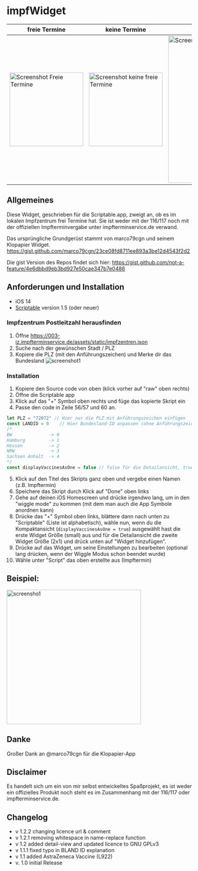 # impfWidget

| freie Termine | keine Termine | Detailansicht  |
| -----------------  | ------------------ | ------------------ |
| <img src="https://user-images.githubusercontent.com/25013642/107362178-b5c50400-6ad8-11eb-998c-7ca27e34c47b.png" alt="Screenshot Freie Termine" width=200> | <img src="https://user-images.githubusercontent.com/25013642/107362185-b78ec780-6ad8-11eb-814d-ba9d099e7daf.jpg" alt="Screenshot keine freie Termine" width=200> | <img src="https://user-images.githubusercontent.com/25013642/107978719-91c45f80-6fbd-11eb-8983-17182a3e1afb.jpg" alt="Screenshot Detailansicht" width=400> |<


## Allgemeines
Diese Widget, geschrieben für die Scriptable.app, zweigt an, ob es im lokalen Impfzentrum frei Termine hat.
Sie ist weder mit der 116/117 noch mit der offiziellen Impfterminvergabe unter impfterminservice.de verwand.

Das ursprüngliche Grundgerüst stammt von marco79cgn und seinem Klopapier Widget.
https://gist.github.com/marco79cgn/23ce08fd8711ee893a3be12d4543f2d2

Die gist Version des Repos findet sich hier: https://gist.github.com/not-a-feature/4e6dbbd9eb3bd927e50cae347b7e0486

## Anforderungen und Installation
- iOS 14
- [Scriptable](https://apps.apple.com/us/app/scriptable/id1405459188) version 1.5 (oder neuer)

### Impfzentrum Postleitzahl herausfinden
1) Öffne https://003-iz.impfterminservice.de/assets/static/impfzentren.json
2) Suche nach der gewünschen Stadt / PLZ
3) Kopiere die PLZ (mit den Anführungszeichen) und Merke dir das Bundesland
![screenshot1](https://user-images.githubusercontent.com/25013642/107360811-bceb1280-6ad6-11eb-982d-eca27be29812.png)

### Installation
1) Kopiere den Source code von oben (klick vorher auf "raw" oben rechts)
2) Öffne die Scriptable app
3) Klick auf das "+" Symbol oben rechts und füge das kopierte Skript ein
4) Passe den code in Zeile 56/57 und 60 an.
~~~js
let PLZ = "72072" // Hier nur die PLZ mit Anführungszeichen einfügen
const LANDID = 0    // Hier Bundesland-ID anpassen (ohne Anführungszeichen)
/*
BW              -> 0
Hamburg         -> 1
Hessen          -> 2
NRW             -> 3
Sachsen Anhalt  -> 4
*/
const displayVaccinesAsOne = false // false für die Detailansicht, true für die Kompaktansicht
~~~
5) Klick auf den Titel des Skripts ganz oben und vergebe einen Namen (z.B. Impftermin)
6) Speichere das Skript durch Klick auf "Done" oben links
7) Gehe auf deinen iOS Homescreen und drücke irgendwo lang, um in den "wiggle mode" zu kommen (mit dem man auch die App Symbole anordnen kann)
8) Drücke das "+" Symbol oben links, blättere dann nach unten zu "Scriptable" (Liste ist alphabetisch), wähle nun, wenn du die Kompaktansicht (`displayVaccinesAsOne = true`) ausgewählt hast die erste Widget Größe (small) aus und für die Detailansicht die zweite Widget Größe (2x1) und drück unten auf "Widget hinzufügen".
9) Drücke auf das Widget, um seine Einstellungen zu bearbeiten (optional lang drücken, wenn der Wiggle Modus schon beendet wurde)
10) Wähle unter "Script" das oben erstellte aus (Impftermin)

## Beispiel:
<img width="365" alt="screensho1" src="https://user-images.githubusercontent.com/25013642/107362076-929a5480-6ad8-11eb-92a2-db724331d674.png">

## Danke

Großer Dank an @marco79cgn für die Klopapier-App 

## Disclaimer
Es handelt sich um ein von mir selbst entwickeltes Spaßprojekt, es ist weder ein offizielles Produkt noch steht es im Zusammenhang mit der 116/117 oder impfterminservice.de. 

## Changelog
- v 1.2.2 changing licence url & comment
- v 1.2.1 removing whitespace in name-replace function
- v 1.2 added detail-view and updated licence to GNU GPLv3
- v 1.1.1 fixed typo in BLAND ID explanation
- v 1.1 added AstraZeneca Vaccine (L922)
- v. 1.0 initial Release

